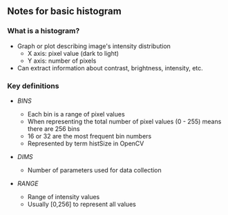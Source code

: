 ## Notes for basic histogram 

### What is a histogram?

- Graph or plot describing image's intensity distribution 
   - X axis: pixel value (dark to light)
   - Y axis: number of pixels
-   Can extract information about contrast, brightness, intensity, etc.

### Key definitions

- *BINS*
   - Each bin is a range of pixel values
   - When representing the total number of pixel values (0 - 255) means there are 256 bins
   - 16 or 32 are the most frequent bin numbers
   - Represented by term histSize in OpenCV

- *DIMS* 
   - Number of parameters used for data collection

- *RANGE* 
   - Range of intensity values
   - Usually [0,256] to represent all values


